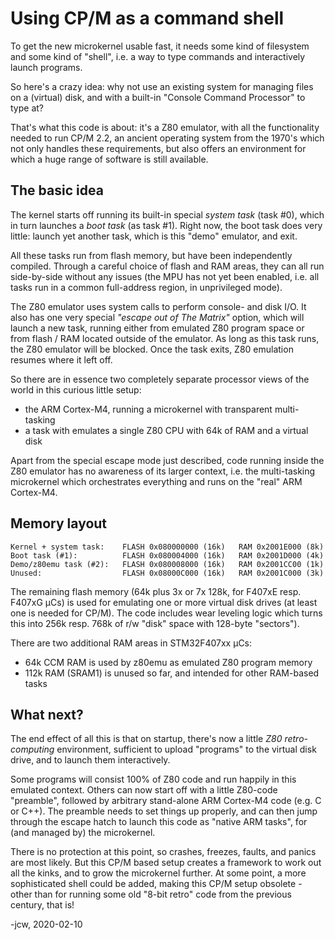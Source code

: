 # Using CP/M as a command shell

To get the new microkernel usable fast, it needs some kind of filesystem and
some kind of "shell", i.e. a way to type commands and interactively launch
programs.

So here's a crazy idea: why not use an existing system for managing files on a
(virtual) disk, and with a built-in "Console Command Processor" to type at?

That's what this code is about: it's a Z80 emulator, with all the functionality
needed to run CP/M 2.2, an ancient operating system from the 1970's which not
only handles these requirements, but also offers an environment for which a huge
range of software is still available.

## The basic idea

The kernel starts off running its built-in special _system task_ (task #0),
which in turn launches a _boot task_ (as task #1). Right now, the boot task does
very little: launch yet another task, which is this "demo" emulator, and exit.

All these tasks run from flash memory, but have been independently compiled.
Through a careful choice of flash and RAM areas, they can all run side-by-side
without any issues (the MPU has not yet been enabled, i.e. all tasks run in a
common full-address region, in unprivileged mode).

The Z80 emulator uses system calls to perform console- and disk I/O. It also has
one very special _"escape out of The Matrix"_ option, which will launch a new
task, running either from emulated Z80 program space or from flash / RAM located
outside of the emulator. As long as this task runs, the Z80 emulator will be
blocked. Once the task exits, Z80 emulation resumes where it left off.

So there are in essence two completely separate processor views of the world in
this curious little setup:

* the ARM Cortex-M4, running a microkernel with transparent multi-tasking
* a task with emulates a single Z80 CPU with 64k of RAM and a virtual disk

Apart from the special escape mode just described, code running inside the Z80
emulator has no awareness of its larger context, i.e. the multi-tasking
microkernel which orchestrates everything and runs on the "real" ARM Cortex-M4.

## Memory layout

```text
Kernel + system task:    FLASH 0x080000000 (16k)   RAM 0x2001E000 (8k)
Boot task (#1):          FLASH 0x080004000 (16k)   RAM 0x2001D000 (4k)
Demo/z80emu task (#2):   FLASH 0x080008000 (16k)   RAM 0x2001CC00 (1k)
Unused:                  FLASH 0x08000C000 (16k)   RAM 0x2001C000 (3k)
```

The remaining flash memory (64k plus 3x or 7x 128k, for F407xE resp. F407xG µCs)
is used for emulating one or more virtual disk drives (at least one is needed
for CP/M). The code includes wear leveling logic which turns this into 256k
resp. 768k of r/w "disk" space with 128-byte "sectors").

There are two additional RAM areas in STM32F407xx µCs:

* 64k CCM RAM is used by z80emu as emulated Z80 program memory
* 112k RAM (SRAM1) is unused so far, and intended for other RAM-based tasks

## What next?

The end effect of all this is that on startup, there's now a little _Z80
retro-computing_ environment, sufficient to upload "programs" to the virtual
disk drive, and to launch them interactively.

Some programs will consist 100% of Z80 code and run happily in this emulated
context.  Others can now start off with a little Z80-code "preamble", followed
by arbitrary stand-alone ARM Cortex-M4 code (e.g. C or C++). The preamble needs
to set things up properly, and can then jump through the escape hatch to launch
this code as "native ARM tasks", for (and managed by) the microkernel.

There is no protection at this point, so crashes, freezes, faults, and panics
are most likely. But this CP/M based setup creates a framework to work out all
the kinks, and to grow the microkernel further. At some point, a more
sophisticated shell could be added, making this CP/M setup obsolete - other than
for running some old "8-bit retro" code from the previous century, that is!

-jcw, 2020-02-10
